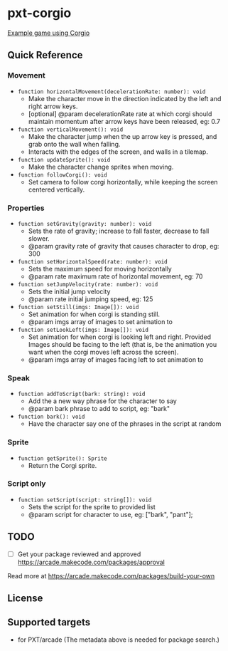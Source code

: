 # pxt-corgio

[Example game using Corgio](https://makecode.com/_JvACaC3ed2oH)

## Quick Reference

### Movement
* `function horizontalMovement(decelerationRate: number): void`
    * Make the character move in the direction indicated by the left and right arrow keys.
    * [optional] @param decelerationRate rate at which corgi should maintain momentum after arrow keys have been released, eg: 0.7
* `function verticalMovement(): void`
    * Make the character jump when the up arrow key is pressed, and grab onto the wall when falling.
    * Interacts with the edges of the screen, and walls in a tilemap.
* `function updateSprite(): void`
    * Make the character change sprites when moving.
* `function followCorgi(): void`
    * Set camera to follow corgi horizontally, while keeping the screen centered vertically.

### Properties

* `function setGravity(gravity: number): void`
    * Sets the rate of gravity; increase to fall faster, decrease to fall slower.
    * @param gravity rate of gravity that causes character to drop, eg: 300
* `function setHorizontalSpeed(rate: number): void`
    * Sets the maximum speed for moving horizontally
    * @param rate maximum rate of horizontal movement, eg: 70
* `function setJumpVelocity(rate: number): void`
    * Sets the initial jump velocity
    * @param rate initial jumping speed, eg: 125
* `function setStill(imgs: Image[]): void`
    * Set animation for when corgi is standing still.
    * @param imgs array of images to set animation to
* `function setLookLeft(imgs: Image[]): void`
    * Set animation for when corgi is looking left and right. Provided Images should be facing to the left (that is, be the animation you want when the corgi moves left across the screen).
    * @param imgs array of images facing left to set animation to

### Speak
* `function addToScript(bark: string): void`
    * Add the a new way phrase for the character to say
    * @param bark phrase to add to script, eg: "bark"
* `function bark(): void`
    * Have the character say one of the phrases in the script at random

### Sprite
* `function getSprite(): Sprite`
    * Return the Corgi sprite.

### Script only
* `function setScript(script: string[]): void`
    * Sets the script for the sprite to provided list
    * @param script for character to use, eg: ["bark", "pant"];


## TODO
- [ ] Get your package reviewed and approved https://arcade.makecode.com/packages/approval

Read more at https://arcade.makecode.com/packages/build-your-own

## License



## Supported targets

* for PXT/arcade
(The metadata above is needed for package search.)
